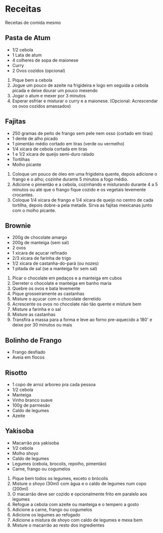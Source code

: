 # Receitas
Receitas de comida mesmo

## Pasta de Atum
* 1/2 cebola
* 1 Lata de atum
* 4 colheres de sopa de maionese
* Curry
* 2 Ovos cozidos (opcional)
1. Pique bem a cebola
2. Jogue um pouco de azeite na frigideira e logo em seguida a cebola picada e deixe dourar um pouco mexendo
3. Jogar o atum e mexer por 3 minutos
4. Esperar esfriar e misturar o curry e a maionese. (Opcional: Acrescendar os ovos cozidos amassados)

## Fajitas
* 250 gramas de peito de frango sem pele nem osso (cortado em tiras)
* 1 dente de alho picado
* 1 pimentão médio cortado em tiras (verde ou vermelho)
* 1/4 xícara de cebola cortada em tiras
* 1 e 1/2 xícara de queijo semi-duro ralado
* Tortilhas
* Molho picante
1. Coloque um pouco de óleo em uma frigideira quente, depois adicione o frango e o alho; cozinhe durante 5 minutos a fogo médio.
2. Adicione o pimentão e a cebola, cozinhando e misturando durante 4 a 5 minutos ou até que o frango fique cozido e os vegetais levemente crocantes.
3. Coloque 1/4 xícara de frango e 1/4 xícara de queijo no centro de cada tortilha, depois dobre-a pela metade. Sirva as fajitas mexicanas junto com o molho picante.

## Brownie 

* 200g de chocolate amargo
* 200g de manteiga (sem sal)
* 2 ovos
* 1 xícara de açucar refinado
* 2/3 xícara de farinha de trigo
* 1/2 xícara de castanha-do-pará (ou nozes)
* 1 pitada de sal (se a manteiga for sem sal)

1. Picar o chocolate em pedaços e a manteiga em cubos
2. Derreter o chocolate e manteiga em banho maria
3. Quebre os ovos e bata levemente
4. Pique grosseiramente as castanhas
5. Misture o açucar com o chocolate derretido
6. Acrescente os ovos no chocolate não tão quente e misture bem
7. Misture a farinha e o sal
8. Misture as castanhas
9. Transfira a massa para a forma e leve ao forno pre-aquecido a 180' e deixe por 30 minutos ou mais

## Bolinho de Frango
* Frango desfiado
* Aveia em flocos

## Risotto
* 1 copo de arroz arboreo pra cada pessoa
* 1/2 cebola
* Manteiga
* Vinho branco suave
* 100g de parmesão
* Caldo de legumes
* Azeite

## Yakisoba
* Macarrão pra yakisoba
* 1/2 cebola
* Molho shoyo
* Caldo de legumes
* Legumes (cebola, brocolis, repolho, pimentão)
* Carne, frango ou cogumelos

1. Pique bem todos os legumes, exceto o brócolis
2. Misture o shoyo (30ml) com água e o caldo de legumes num copo (200ml)
3. O macarrão deve ser cozido e opcionalmente frito em paralelo aos legumes
4. Refogue a cebola com azeite ou manteiga e o tempero a gosto
5. Adicione a carne, frango ou cogumelos
6. Adicione os legumes ao refogado
7. Adicione a mistura de shoyo com caldo de legumes e mexa bem
8. Misture o macarrão ao resto dos ingredientes
